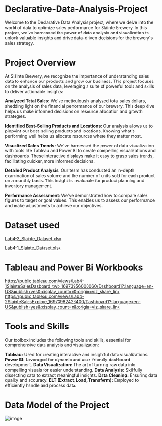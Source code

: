 # Declarative-Data-Analysis-Project

Welcome to the Declarative Data Analysis project, where we delve into the world of data to optimize sales performance for Sláinte Brewery. In this project, we've harnessed the power of data analysis and visualization to unlock valuable insights and drive data-driven decisions for the brewery's sales strategy.

# Project Overview

At Sláinte Brewery, we recognize the importance of understanding sales data to enhance our products and grow our business. This project focuses on the analysis of sales data, leveraging a suite of powerful tools and skills to deliver actionable insights:

**Analyzed Total Sales:** We've meticulously analyzed total sales dollars, shedding light on the financial performance of our brewery. This deep dive helps us make informed decisions on resource allocation and growth strategies.

**Identified Best-Selling Products and Locations:** Our analysis allows us to pinpoint our best-selling products and locations. Knowing what's performing well helps us allocate resources where they matter most.

**Visualized Sales Trends:** We've harnessed the power of data visualization with tools like Tableau and Power BI to create compelling visualizations and dashboards. These interactive displays make it easy to grasp sales trends, facilitating quicker, more informed decisions.

**Detailed Product Analysis:** Our team has conducted an in-depth examination of sales volume and the number of units sold for each product on a monthly basis. This insight is invaluable for product planning and inventory management.

**Performance Assessment:** We've demonstrated how to compare sales figures to target or goal values. This enables us to assess our performance and make adjustments to achieve our objectives.

# Dataset used
[Lab4-2_Slainte_Dataset.xlsx](https://github.com/mvillca31/Declarative-Data-Analysis-Project/files/12910474/Lab4-2_Slainte_Dataset.xlsx)

[Lab4-1_Slainte_Dataset.xlsx](https://github.com/mvillca31/Declarative-Data-Analysis-Project/files/12910476/Lab4-1_Slainte_Dataset.xlsx)

# Tableau and Power Bi Workbooks
https://public.tableau.com/views/Lab4-1SlainteSalesDasboard_twb_16973956000060/Dashboard1?:language=en-US&publish=yes&:display_count=n&:origin=viz_share_link
https://public.tableau.com/views/Lab4-2SlainteSalesExplore_16973982426400/Dashboard1?:language=en-US&publish=yes&:display_count=n&:origin=viz_share_link


# Tools and Skills

Our toolbox includes the following tools and skills, essential for comprehensive data analysis and visualization:

**Tableau:** Used for creating interactive and insightful data visualizations.
**Power BI:** Leveraged for dynamic and user-friendly dashboard development.
**Data Visualization:** The art of turning raw data into compelling visuals for easier understanding.
**Data Analysis:** Skillfully dissecting data to extract meaningful insights.
**Data Cleaning:** Ensuring data quality and accuracy.
**ELT (Extract, Load, Transform):** Employed to efficiently handle and process data.

# Data Model of the Project

![image](https://github.com/mvillca31/Declarative-Data-Analysis-Project/assets/140185898/94d9aecc-29a3-4577-81dc-b30a044c8fa1)

